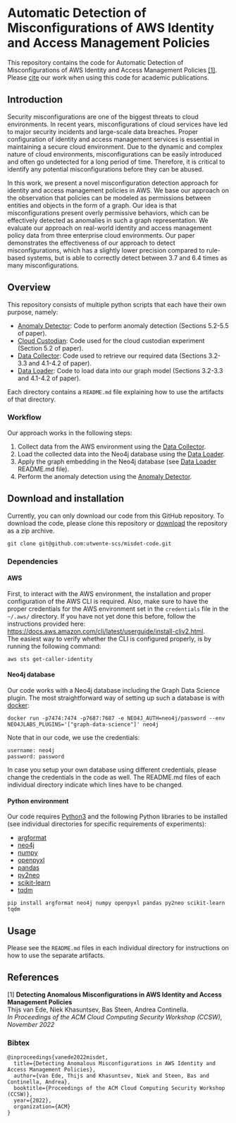 # Automatic Detection of Misconfigurations of AWS Identity and Access Management Policies
This repository contains the code for Automatic Detection of Misconfigurations of AWS Identity and Access Management Policies [[1]](#References).
Please [cite](#References) our work when using this code for academic publications.

## Introduction
Security misconfigurations are one of the biggest threats to cloud environments.
In recent years, misconfigurations of cloud services have led to major security incidents and large-scale data breaches.
Proper configuration of identity and access management services is essential in maintaining a secure cloud environment.
Due to the dynamic and complex nature of cloud environments, misconfigurations can be easily introduced and often go undetected for a long period of time.
Therefore, it is critical to identify any potential misconfigurations before they can be abused.

In this work, we present a novel misconfiguration detection approach for identity and access management policies in AWS.
We base our approach on the observation that policies can be modeled as permissions between entities and objects in the form of a graph.
Our idea is that misconfigurations present overly permissive behaviors, which can be effectively detected as anomalies in such a graph representation.
We evaluate our approach on real-world identity and access management policy data from three enterprise cloud environments.
Our paper demonstrates the effectiveness of our approach to detect misconfigurations, which has a slightly lower precision compared to rule-based systems, but is able to correctly detect between 3.7 and 6.4 times as many misconfigurations.

## Overview
This repository consists of multiple python scripts that each have their own purpose, namely:

- [Anomaly Detector](anomaly_detection): Code to perform anomaly detection (Sections 5.2-5.5 of paper).
- [Cloud Custodian](cloud_custodian): Code used for the cloud custodian experiment (Section 5.2 of paper).
- [Data Collector](collector): Code used to retrieve our required data (Sections 3.2-3.3 and 4.1-4.2 of paper).
- [Data Loader](data_loader): Code to load data into our graph model (Sections 3.2-3.3 and 4.1-4.2 of paper).

Each directory contains a `README.md` file explaining how to use the artifacts of that directory.

### Workflow
Our approach works in the following steps:
 1. Collect data from the AWS environment using the [Data Collector](collector).
 2. Load the collected data into the Neo4j database using the [Data Loader](data_loader).
 3. Apply the graph embedding in the Neo4j database (see [Data Loader](data_loader) README.md file).
 4. Perform the anomaly detection using the [Anomaly Detector](anomaly_detection).

## Download and installation
Currently, you can only download our code from this GitHub repository.
To download the code, please clone this repository or [download](https://github.com/utwente-scs/misdet-code/archive/refs/heads/master.zip) the repository as a zip archive.

```
git clone git@github.com:utwente-scs/misdet-code.git
```

### Dependencies

#### AWS
First, to interact with the AWS environment, the installation and proper configuration of the AWS CLI is required. Also,
make sure to have the proper credentials for the AWS environment set in the ```credentials``` file in the ```~/.aws/```
directory. If you have not yet done this before, follow the instructions provided
here: https://docs.aws.amazon.com/cli/latest/userguide/install-cliv2.html.  
The easiest way to verify whether the CLI is configured properly, is by running the following command:

```
aws sts get-caller-identity
```

#### Neo4j database
Our code works with a Neo4j database including the Graph Data Science plugin.
The most straightforward way of setting up such a database is with [docker](https://neo4j.com/developer/docker/):
```
docker run -p7474:7474 -p7687:7687 -e NEO4J_AUTH=neo4j/password --env NEO4JLABS_PLUGINS='["graph-data-science"]' neo4j
```

Note that in our code, we use the credentials:
```
username: neo4j
password: password
```
In case you setup your own database using different credentials, please change the credentials in the code as well.
The README.md files of each individual directory indicate which lines have to be changed.

#### Python environment
Our code requires [Python3](https://www.python.org/) and the following Python libraries to be installed (see individual directories for specific requirements of experiments):
 * [argformat](https://pypi.org/project/argformat/)
 * [neo4j](https://pypi.org/project/neo4j/)
 * [numpy](https://numpy.org/)
 * [openpyxl](https://openpyxl.readthedocs.io/en/stable/)
 * [pandas](https://pandas.pydata.org/)
 * [py2neo](https://py2neo.org/2021.1/)
 * [scikit-learn](https://scikit-learn.org/stable/index.html)
 * [tqdm](https://tqdm.github.io/)

```
pip install argformat neo4j numpy openpyxl pandas py2neo scikit-learn tqdm
```

## Usage
Please see the `README.md` files in each individual directory for instructions on how to use the separate artifacts.

## References
[1] **Detecting Anomalous Misconfigurations in AWS Identity and Access Management Policies**  
Thijs van Ede, Niek Khasuntsev, Bas Steen, Andrea Continella.  
*In Proceedings of the ACM Cloud Computing Security Workshop (CCSW), November 2022*

### Bibtex
```
@inproceedings{vanede2022misdet,
  title={Detecting Anomalous Misconfigurations in AWS Identity and Access Management Policies},
  author={van Ede, Thijs and Khasuntsev, Niek and Steen, Bas and Continella, Andrea},
  booktitle={Proceedings of the ACM Cloud Computing Security Workshop (CCSW)},
  year={2022},
  organization={ACM}
}
```
